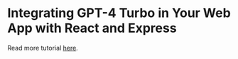 # Integrating GPT-4 Turbo in Your Web App with React and Express

Read more tutorial [here](https://www.djamware.com/post/685a430e033d4728ca0e96f9/integrating-gpt4-turbo-in-your-web-app-with-react-and-express).
